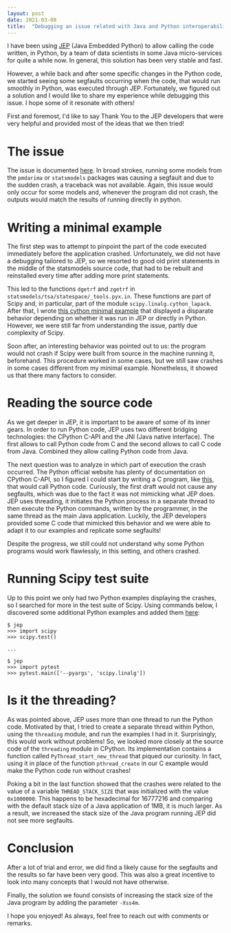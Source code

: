 ```yaml
---
layout: post
date: 2021-03-08
title:  "Debugging an issue related with Java and Python interoperability"
---
```


I have been using [JEP](https://github.com/ninia/jep) (Java Embedded Python) to allow calling the code written, in Python, by a team of data scientists in some Java micro-services for quite a while now. In general, this solution has been very stable and fast.

However, a while back and after some specific changes in the Python code, we started seeing some segfaults occurring when the code, that would run smoothly in Python, was executed through JEP. Fortunately, we figured out a solution and I would like to share my experience while debugging this issue. I hope some of it resonate with others!

First and foremost, I'd like to say Thank You to the JEP developers that were very helpful and provided most of the ideas that we then tried!


# The issue 

The issue is documented [here](https://github.com/ninia/jep/issues/241). In broad strokes, running some models from the `pmdarima` or `statsmodels` packages was causing a segfault and due to the sudden crash, a traceback was not available. Again, this issue would only occur for some models and, whenever the program did not crash, the outputs would match the results of running directly in python.


# Writing a minimal example

The first step was to attempt to pinpoint the part of the code executed immediately before the application crashed. Unfortunately, we did not have a debugging tailored to JEP, so we resorted to good old print statements in the middle of the statsmodels source code, that had to be rebuilt and reinstalled every time after adding more print statements.

This led to the functions `dgetrf` and `zgetrf` in `statsmodels/tsa/statespace/_tools.pyx.in`. These functions are part of Scipy and, in particular, part of the module `scipy.linalg.cython_lapack`. After that, I wrote [this cython minimal example](https://github.com/joaopmatias/jep/blob/replicate_sigill/temp_sandbox/src/main/python/cython_examples.pyx) that displayed a disparate behavior depending on whether it was run in JEP or directly in Python. However, we were still far from understanding the issue, partly due complexity of Scipy. 

Soon after, an interesting behavior was pointed out to us: the program would not crash if Scipy were built from source in the machine running it, beforehand. This procedure worked in some cases, but we still saw crashes in some cases different from my minimal example. Nonetheless, it showed us that there many factors to consider.


# Reading the source code

As we get deeper in JEP, it is important to be aware of some of its inner gears. In order to run Python code, JEP uses two different bridging technologies: the CPython C-API and the JNI (Java native interface). The first allows to call Python code from C and the second allows to call C code from Java. Combined they allow calling Python code from Java.

The next question was to analyze in which part of execution the crash occurred. The Python official website has plenty of documentation on CPython C-API, so I figured I could start by writing a C program, like [this](https://github.com/joaopmatias/jep/blob/replicate_sigill/temp_sandbox/src/main/c/c_run.c), that would call Python code. Curiously, the first draft would not cause any segfaults, which was due to the fact it was not mimicking what JEP does. JEP uses threading, it initiates the Python process in a separate thread to then execute the Python commands, written by the programmer, in the same thread as the main Java application. Luckily, the JEP developers provided some C code that mimicked this behavior and we were able to adapt it to our examples and replicate some segfaults!

Despite the progress, we still could not understand why some Python programs would work flawlessly, in this setting, and others crashed.


# Running Scipy test suite

Up to this point we only had two Python examples displaying the crashes, so I searched for more in the test suite of Scipy. Using commands below, I discovered some additional Python examples and added them [here](https://github.com/joaopmatias/jep/blob/replicate_sigill/temp_sandbox/src/main/python/examples.py):


```
$ jep
>>> import scipy
>>> scipy.test()

...

$ jep
>>> import pytest
>>> pytest.main(['--pyargs', 'scipy.linalg'])
```


# Is it the threading?

As was pointed above, JEP uses more than one thread to run the Python code. Motivated by that, I tried to create a separate thread within Python, using the `threading` module, and run the examples I had in it. Surprisingly, this would work without problems! So, we looked more closely at the source code of the `threading` module in CPython. Its implementation contains a function called `PyThread_start_new_thread` that piqued our curiosity. In fact, using it in place of the function `pthread_create` in our C example would make the Python code run without crashes!

Poking a bit in the last function showed that the crashes were related to the value of a variable `THREAD_STACK_SIZE` that was initialized with the value `0x1000000`. This happens to be hexadecimal for 16777216 and comparing with the default stack size of a Java application of 1MB, it is much larger. As a result, we increased the stack size of the Java program running JEP did not see more segfaults.


# Conclusion

After a lot of trial and error, we did find a likely cause for the segfaults and the results so far have been very good. This was also a great incentive to look into many concepts that I would not have otherwise.

Finally, the solution we found consists of increasing the stack size of the Java program by adding the parameter `-Xss4m`.

I hope you enjoyed! As always, feel free to reach out with comments or remarks.
